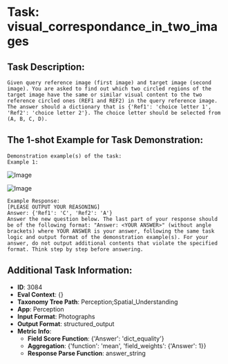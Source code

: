 # Task: visual_correspondance_in_two_images

## Task Description:

```
Given query reference image (first image) and target image (second image). You are asked to find out which two circled regions of the target image have the same or similar visual content to the two reference circled ones (REF1 and REF2) in the query reference image. The answer should a dictionary that is {'Ref1': 'choice letter 1', 'Ref2': 'choice letter 2'}. The choice letter should be selected from (A, B, C, D).
```

## The 1-shot Example for Task Demonstration:

```
Demonstration example(s) of the task:
Example 1:
```

![Image](test_Visual_Correspondence_11_1.png)

![Image](test_Visual_Correspondence_11_2.png)

```
Example Response:
[PLEASE OUTPUT YOUR REASONING]
Answer: {'Ref1': 'C', 'Ref2': 'A'}
Answer the new question below. The last part of your response should be of the following format: "Answer: <YOUR ANSWER>" (without angle brackets) where YOUR ANSWER is your answer, following the same task logic and output format of the demonstration example(s). For your answer, do not output additional contents that violate the specified format. Think step by step before answering.
```

## Additional Task Information:

- **ID**: 3084
- **Eval Context**: {}
- **Taxonomy Tree Path**: Perception;Spatial_Understanding
- **App**: Perception
- **Input Format**: Photographs
- **Output Format**: structured_output
- **Metric Info**:
  - **Field Score Function**: {'Answer': 'dict_equality'}
  - **Aggregation**: {'function': 'mean', 'field_weights': {'Answer': 1}}
  - **Response Parse Function**: answer_string
